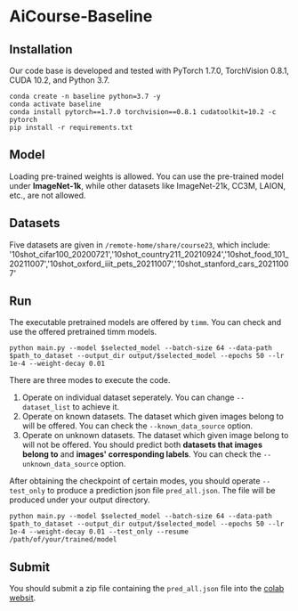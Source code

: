 # AiCourse-Baseline
## Installation 

Our code base is developed and tested with PyTorch 1.7.0, TorchVision 0.8.1, CUDA 10.2, and Python 3.7.

```Shell
conda create -n baseline python=3.7 -y
conda activate baseline
conda install pytorch==1.7.0 torchvision==0.8.1 cudatoolkit=10.2 -c pytorch
pip install -r requirements.txt 
```                                                                                               

## Model
Loading pre-trained weights is allowed. You can use the pre-trained model under **ImageNet-1k**, while other datasets like ImageNet-21k, CC3M, LAION, etc., are not allowed.

## Datasets
Five datasets are given in ```/remote-home/share/course23```, which include:
'10shot_cifar100_20200721','10shot_country211_20210924','10shot_food_101_20211007','10shot_oxford_iiit_pets_20211007','10shot_stanford_cars_20211007'                        

## Run
The executable pretrained models are offered by ```timm```. You can check and use the offered pretrained timm models. 
```Shell
python main.py --model $selected_model --batch-size 64 --data-path $path_to_dataset --output_dir output/$selected_model --epochs 50 --lr 1e-4 --weight-decay 0.01
```

There are three modes to execute the code.
1. Operate on individual dataset seperately. You can change ```--dataset_list``` to achieve it.
2. Operate on known datasets. The dataset which given images belong to will be offered. You can check the ```--known_data_source``` option. 
3. Operate on unknown datasets. The dataset which given image belong to will not be offered. You should predict both **datasets that images belong to** and **images' corresponding labels**. You can check the ```--unknown_data_source``` option.

After obtaining the checkpoint of certain modes, you should operate ```--test_only``` to produce a prediction json file ```pred_all.json```. The file will be produced under your output directory. 
```Shell
python main.py --model $selected_model --batch-size 64 --data-path $path_to_dataset --output_dir output/$selected_model --epochs 50 --lr 1e-4 --weight-decay 0.01 --test_only --resume /path/of/your/trained/model
```

## Submit
You should submit a zip file containing the ```pred_all.json``` file into the [colab websit](https://codalab.lisn.upsaclay.fr/competitions/12725?secret_key=64e1ce9f-10fd-4a9a-b07c-f94d81946931). 

